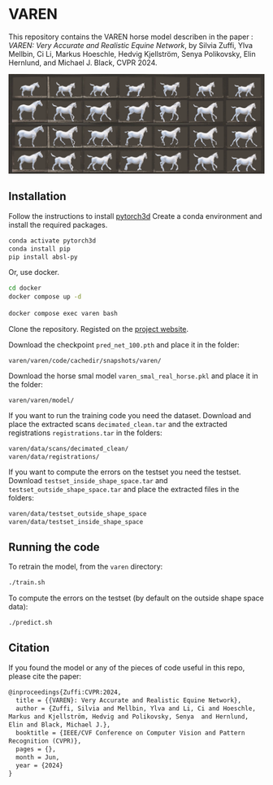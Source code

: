 # VAREN
This repository contains the VAREN horse model describen in the paper : _VAREN: Very Accurate and Realistic Equine Network_, by Silvia Zuffi, Ylva Mellbin, Ci Li, Markus Hoeschle, Hedvig Kjellström, Senya Polikovsky, Elin Hernlund, and Michael J. Black, CVPR 2024.

![teaser](./images/teaser_larger1.png)

## Installation

Follow the instructions to install [pytorch3d](https://github.com/facebookresearch/pytorch3d/tree/main)
Create a conda environment and install the required packages.
```
conda activate pytorch3d
conda install pip
pip install absl-py
```

Or, use docker.

```bash
cd docker
docker compose up -d

docker compose exec varen bash
```

Clone the repository.
Registed on the [project website](https://varen.is.tue.mpg.de).

Download the checkpoint `pred_net_100.pth` and place it in the folder:
```
varen/varen/code/cachedir/snapshots/varen/
```

Download the horse smal model `varen_smal_real_horse.pkl` and place it in the folder:
```
varen/varen/model/
```

If you want to run the training code you need the dataset.
Download and place the extracted scans `decimated_clean.tar` and the extracted registrations `registrations.tar` in the folders:
```
varen/data/scans/decimated_clean/
varen/data/registrations/
```

If you want to compute the errors on the testset you need the testset.
Download `testset_inside_shape_space.tar` and `testset_outside_shape_space.tar` and place the extracted files in the folders:
```
varen/data/testset_outside_shape_space
varen/data/testset_inside_shape_space
```

## Running the code
To retrain the model, from the `varen` directory:
```bash
./train.sh
```

To compute the errors on the testset (by default on the outside shape space data):
```bash
./predict.sh
```

## Citation

If you found the model or any of the pieces of code useful in this repo, please cite the paper:

```
@inproceedings{Zuffi:CVPR:2024,
  title = {{VAREN}: Very Accurate and Realistic Equine Network},
  author = {Zuffi, Silvia and Mellbin, Ylva and Li, Ci and Hoeschle, Markus and Kjellström, Hedvig and Polikovsky, Senya  and Hernlund, Elin and Black, Michael J.},
  booktitle = {IEEE/CVF Conference on Computer Vision and Pattern Recognition (CVPR)},
  pages = {},
  month = Jun,
  year = {2024}
}
```